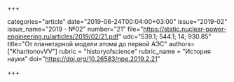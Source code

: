 +++

categories="article"
date="2019-06-24T00:04:00+03:00"
issue="2019-02"
issue_name="2019 - №02"
number="21"
file="https://static.nuclear-power-engineering.ru/articles/2019/02/21.pdf"
udc="539.1; 544.1; 14; 930.85"
title="От планетарной модели атома до первой АЭС"
authors=["KharitonovVV"]
rubric = "historyofscience"
rubric_name = "История науки"
doi="https://doi.org/10.26583/npe.2019.2.21"

+++


